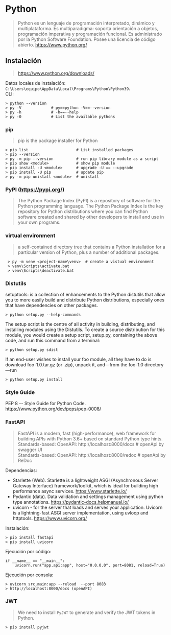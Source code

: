 # Python
> Python es un lenguaje de programación interpretado, dinámico y multiplataforma.
> Es multiparadigma: soporta orientación a objetos, programación imperativa y programación funcional.
> Es administrado por la Python Software Foundation. Posee una licencia de código abierto. https://www.python.org/

## Instalación
> https://www.python.org/downloads/   

Datos locales de instalación: `C:\Users\equipo\AppData\Local\Programs\Python\Python39`.   
CLI:   

    > python --version
    > py -V             # py==python -V==--version
	> py -h             # -h==--help
	> py -0             # List the available pythons

### pip
> pip is the package installer for Python

    > pip list                     # List installed packages
    > pip --version
    > py -m pip --version          # run pip library module as a script
    > pip show <module>            # show pip module
    > pip install -U <module>      # upgrade -U == --upgrade
	> pip install -U pip           # update pip  
	> py -m pip unistall <module>  # unistall

### PyPI (https://pypi.org/)
> The Python Package Index (PyPI) is a repository of software for the Python programming language.
The Python Package Index is the key repository for Python distributions 
where you can find Python software created and shared by other developers to install and use in your own programs.

### virtual environment
> a self-contained directory tree that contains a Python installation for a particular version of Python, 
plus a number of additional packages.

     > py -m venv <project-name\venv>  # create a vistual environment
	 > venv\Scripts\activate.bat
	 > venv\Scripts\deactivate.bat

### Distutils
setuptools: is a collection of enhancements to the Python distutils that allow you to more easily build and distribute Python distributions, 
especially ones that have dependencies on other packages.

    > python setup.py --help-commands
The setup script is the centre of all activity in building, distributing, and installing modules using the Distutils.
To create a source distribution for this module, you would create a setup script, setup.py, containing the above code, 
and run this command from a terminal:

    > python setup.py sdist
If an end-user wishes to install your foo module, all they have to do is download foo-1.0.tar.gz (or .zip),
unpack it, and—from the foo-1.0 directory—run

    > python setup.py install

### Style Guide

PEP 8 -- Style Guide for Python Code. https://www.python.org/dev/peps/pep-0008/

### FastAPI
> FastAPI is a modern, fast (high-performance), web framework for building APIs with Python 3.6+ based on standard Python type hints.
> Standards-based: OpenAPI: http://localhost:8000/docs  # openApi by swagger UI   
> Standards-based: OpenAPI: http://localhost:8000/redoc   # openApi by ReDoc   

Dependencias:
* Starlette (Web). Starlette is a lightweight ASGI (Asynchronous Server Gateway Interface) framework/toolkit, which is ideal for building high performance async services. https://www.starlette.io/
* Pydantic (data). Data validation and settings management using python type annotations. https://pydantic-docs.helpmanual.io/
* uvicorn - for the server that loads and serves your application. Uvicorn is a lightning-fast ASGI server implementation, using uvloop and httptools. https://www.uvicorn.org/

Instalación:

    > pip install fastapi
    > pip install uvicorn

Ejecución por código:

    if __name__ == "__main__":
        uvicorn.run("app.api:app", host="0.0.0.0", port=8081, reload=True)
        
Ejecución por consola:

    > uvicorn src.main:app --reload  --port 8083
    > http://localhost:8000/docs (openAPI)

### JWT
> We need to install `PyJWT` to generate and verify the JWT tokens in Python.

    > pip install pyjwt